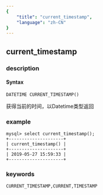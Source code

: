 ```yaml
---
{
    "title": "current_timestamp",
    "language": "zh-CN"
}
---
```


<!-- 
Licensed to the Apache Software Foundation (ASF) under one
or more contributor license agreements.  See the NOTICE file
distributed with this work for additional information
regarding copyright ownership.  The ASF licenses this file
to you under the Apache License, Version 2.0 (the
"License"); you may not use this file except in compliance
with the License.  You may obtain a copy of the License at

  http://www.apache.org/licenses/LICENSE-2.0

Unless required by applicable law or agreed to in writing,
software distributed under the License is distributed on an
"AS IS" BASIS, WITHOUT WARRANTIES OR CONDITIONS OF ANY
KIND, either express or implied.  See the License for the
specific language governing permissions and limitations
under the License.
-->

## current_timestamp
### description
#### Syntax

`DATETIME CURRENT_TIMESTAMP()`


获得当前的时间，以Datetime类型返回

### example

```
mysql> select current_timestamp();
+---------------------+
| current_timestamp() |
+---------------------+
| 2019-05-27 15:59:33 |
+---------------------+
```

### keywords

    CURRENT_TIMESTAMP,CURRENT,TIMESTAMP
